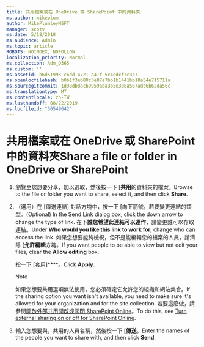 ```yaml
---
title: 共用檔案或在 OneDrive 或 SharePoint 中的資料夾
ms.author: mikeplum
author: MikePlumleyMSFT
manager: scotv
ms.date: 5/18/2018
ms.audience: Admin
ms.topic: article
ROBOTS: NOINDEX, NOFOLLOW
localization_priority: Normal
ms.collection: Adm_O365
ms.custom: ''
ms.assetid: b6d51993-c6dd-4721-a41f-5c4edcf7c3c7
ms.openlocfilehash: b0b1f3eb80c3e07e7bb1b1441bb18a54e715711a
ms.sourcegitcommit: 1d98db8acb9959aba3b5e308a567ade6b62da56c
ms.translationtype: MT
ms.contentlocale: zh-TW
ms.lasthandoff: 08/22/2019
ms.locfileid: "36549642"
---
```

# <a name="share-a-file-or-folder-in-onedrive-or-sharepoint"></a><span data-ttu-id="96398-102">共用檔案或在 OneDrive 或 SharePoint 中的資料夾</span><span class="sxs-lookup"><span data-stu-id="96398-102">Share a file or folder in OneDrive or SharePoint</span></span>

1. <span data-ttu-id="96398-103">瀏覽至您想要分享，加以選取，然後按一下 [**共用**的資料夾的檔案。</span><span class="sxs-lookup"><span data-stu-id="96398-103">Browse to the file or folder you want to share, select it, and then click **Share**.</span></span>
    
2. <span data-ttu-id="96398-104">（選用）在 [傳送連結] 對話方塊中，按一下 [向下箭號，若要變更連結的類型。</span><span class="sxs-lookup"><span data-stu-id="96398-104">(Optional) In the Send Link dialog box, click the down arrow to change the type of link.</span></span> <span data-ttu-id="96398-105">在下**誰您希望此連結可以運作**，請變更誰可以存取連結。</span><span class="sxs-lookup"><span data-stu-id="96398-105">Under **Who would you like this link to work for**, change who can access the link.</span></span> <span data-ttu-id="96398-106">如果您想要能夠檢視，但不是能編輯您的檔案的人員，請清除 [**允許編輯**方塊。</span><span class="sxs-lookup"><span data-stu-id="96398-106">If you want people to be able to view but not edit your files, clear the **Allow editing** box.</span></span> 
    
    <span data-ttu-id="96398-107">按一下 [套用]\*\*\*\*。</span><span class="sxs-lookup"><span data-stu-id="96398-107">Click **Apply**.</span></span>
    
    > [!NOTE]
    > <span data-ttu-id="96398-108">如果您想要共用選項無法使用，您必須確定它允許您的組織和網站集合。</span><span class="sxs-lookup"><span data-stu-id="96398-108">If the sharing option you want isn't available, you need to make sure it's allowed for your organization and for the site collection.</span></span> <span data-ttu-id="96398-109">若要這麼做，請參閱[開啟外部共用開啟或關閉 SharePoint Online](https://go.microsoft.com/fwlink/?linkid=866426)。</span><span class="sxs-lookup"><span data-stu-id="96398-109">To do this, see [Turn external sharing on or off for SharePoint Online](https://go.microsoft.com/fwlink/?linkid=866426).</span></span> 
  
3. <span data-ttu-id="96398-110">輸入您想要與，共用的人員名稱，然後按一下 [**傳送**。</span><span class="sxs-lookup"><span data-stu-id="96398-110">Enter the names of the people you want to share with, and then click **Send**.</span></span>
    

